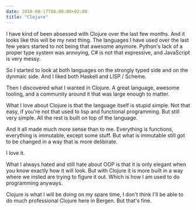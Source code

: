 ```yaml
---
date: 2018-08-17T08:00:00+02:00
title: "Clojure"
---
```


I have kind of been absessed with Clojure over the last few months. And it looks like this will be my next thing.
The languages I have used over the last few years started to not being that awesome anymore. Python's lack of a proper type system was annoying, C# is not that expressive, and JavaScript is very messy.

So I started to look at both languages on the strongly typed side and on the dynmaic side. And I liked both Haskell and LISP / Scheme.

Then I discovered what I wanted in Clojure. A great language, awesome tooling, and a community around it that was large enough to matter.

What I love about Clojure is that the language itself is stupid simple. Not that easy, if you're not that used to lisp and functional programming. But still very simple. All the rest is built on top of the language.

And it all made much more sense than to me. Everything is functions, everything is immutable, except some stuff. But what is immutable still got to be changed in a way that is more delibirate.

I love it.

What I always hated and still hate about OOP is that it is only elegant when you know exactly how it will look. But with Clojure it is more built in a way where we insted are trying to figure it out. Which is how I am used to do programming anyways.

Clojure is what I will be doing on my spare time, I don't think I'll be able to do much professional Clojure here in Bergen. But that's fine.
